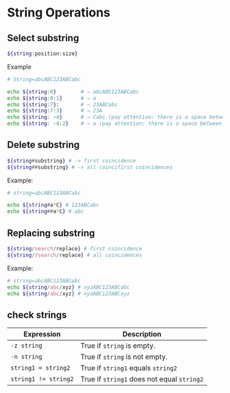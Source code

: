 # String Operations

## Select substring

```bash
${string:position:size}
```

Example

```bash
# String=abcABC123ABCabc

echo ${string:0}        # ⇒ abcABC123ABCabc
echo ${string:0:1}      # ⇒ a
echo ${string:7}:       # ⇒ 23ABCabc
echo ${string:7:3}      # ⇒ 23A 
echo ${string: -4}      # ⇒ Cabc (pay attention: there is a space between 􏰁:􏰂 and 􏰁-4)􏰂
echo ${string: -4:2}    # ⇒ a (pay attention: there is a space between 􏰁:􏰂 and 􏰁-4)􏰂
```

## Delete substring

```bash
${string#substring} # -> first coincidence
${string##substring} # -> all coincifirst coincidences
```

Example:

```bash
# string=abcABC123ABCabc

echo ${string#a*C} # 123ABCabc
echo ${string##a*C} # abc
```

## Replacing substring

```bash
${string/search/replace} # first coincidence
${string//search/replace} # all coincidences
```

Example:

```bash
# string=abcABC123ABCabc
echo ${string/abc/xyz} # xyzABC123ABCabc
echo ${string/abc/xyz} # xyzABC123ABCxyz
```

## check strings

Expression | Description
-|-
`-z string` | True if `string` is empty.
`-n string` | True if `string` is not empty.
`string1 = string2` | True if `string1` equals `string2`
`string1 != string2` | True if `string1` does not equal `string2`

